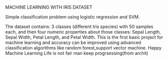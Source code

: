 
MACHINE LEARNING WITH IRIS DATASET

Simple classification problem using logistic regression and SVM.

The dataset contains: 3 classes (different Iris species) with 50 samples each, 
and then four numeric properties about those classes: Sepal Length, Sepal Width, Petal Length, and Petal Width.
This is the first basic project for machine learning and accuracy can be improved using advanced classification algorithms like random forest,support vector machine.
Happy Machine Learning
Life is not fair man
keep progrsessing(from archit)
